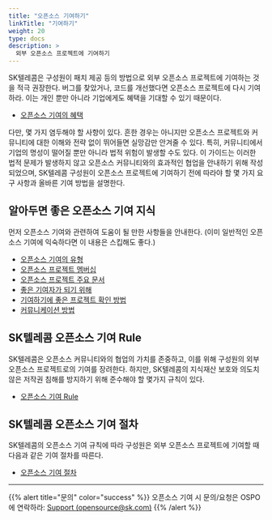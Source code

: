 ```yaml
---
title: "오픈소스 기여하기"
linkTitle: "기여하기"
weight: 20
type: docs
description: >
  외부 오픈소스 프로젝트에 기여하기
---
```


SK텔레콤은 구성원이 패치 제공 등의 방법으로 외부 오픈소스 프로젝트에 기여하는 것을 적극 권장한다. 버그를 찾았거나, 코드를 개선했다면 오픈소스 프로젝트에 다시 기여하라. 이는 개인 뿐만 아니라 기업에게도 혜택을 기대할 수 있기 때문이다.  
* [오픈소스 기여의 혜택](/guide/contribute/benefit)

다만, 몇 가지 염두해야 할 사항이 있다. 흔한 경우는 아니지만 오픈소스 프로젝트와 커뮤니티에 대한 이해와 전략 없이 뛰어들면 실망감만 안겨줄 수 있다. 특히, 커뮤니티에서 기업의 명성이 떨어질 뿐만 아니라 법적 위험이 발생할 수도 있다. ‌이 가이드는 이러한 법적 문제가 발생하지 않고 오픈소스 커뮤니티와의 효과적인 협업을 안내하기 위해 작성되었으며, SK텔레콤 구성원이 오픈소스 프로젝트에 기여하기 전에 따라야 할 몇 가지 요구 사항과 올바른 기여 방법을 설명한다.

## 알아두면 좋은 오픈소스 기여 지식
먼저 오픈소스 기여와 관련하여 도움이 될 만한 사항들을 안내한다. (이미 일반적인 오픈소스 기여에 익숙하다면 이 내용은 스킵해도 좋다.)

* [오픈소스 기여의 유형](/guide/contribute/background/type)
* [오픈소스 프로젝트 멤버십](/guide/contribute/background/membership)
* [오픈소스 프로젝트 주요 문서](/guide/contribute/background/document)
* [좋은 기여자가 되기 위해](/guide/contribute/background/good-contributor)
* [기여하기에 좋은 프로젝트 확인 방법](/guide/contribute/background/good-project)
* [커뮤니케이션 방법](/guide/contribute/background/communication)

## SK텔레콤 오픈소스 기여 Rule
SK텔레콤은 오픈소스 커뮤니티와의 협업의 가치를 존중하고, 이를 위해 구성원의 외부 오픈소스 프로젝트로의 기여를 장려한다. 하지만, SK텔레콤의 지식재산 보호와 의도치 않은 저작권 침해를 방지하기 위해 준수해야 할 몇가지 규칙이 있다. 

* [오픈소스 기여 Rule](/guide/contribute/rule)

## SK텔레콤 오픈소스 기여 절차
SK텔레콤의 오픈소스 기여 규칙에 따라 구성원은 외부 오픈소스 프로젝트에 기여할 때 다음과 같은 기여 절차를 따른다. 

* [오픈소스 기여 절차](/guide/contribute/process)

---

{{% alert title="문의" color="success" %}}
오픈소스 기여 시 문의/요청은 OSPO에 연락하라: [Support (opensource@sk.com)](https://link-removed/)
{{% /alert %}}